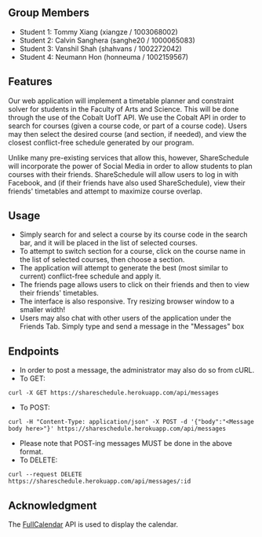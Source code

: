 ## Group Members

* Student 1: Tommy Xiang (xiangze / 1003068002)
* Student 2: Calvin Sanghera (sanghe20 / 1000065083)
* Student 3: Vanshil Shah (shahvans / 1002272042)
* Student 4: Neumann Hon (honneuma / 1002159567)

## Features

Our web application will implement a timetable planner and constraint solver for students in the Faculty of Arts and Science. This will be done through the use of the Cobalt UofT API. We use the Cobalt API in order to search for courses (given a course code, or part of a course code). Users may then select the desired course (and section, if needed), and view the closest conflict-free schedule generated by our program.

Unlike many pre-existing services that allow this, however, ShareSchedule will incorporate the power of Social Media in order to allow students to plan courses with their friends. ShareSchedule will allow users to log in with Facebook, and (if their friends have also used ShareSchedule), view their friends' timetables and attempt to maximize course overlap.


## Usage
* Simply search for and select a course by its course code in the search bar, and it will be placed in the list of selected courses.
* To attempt to switch section for a course, click on the course name in the list of selected courses, then choose a section.
* The application will attempt to generate the best (most similar to current) conflict-free schedule and apply it.
* The friends page allows users to click on their friends and then to view their friends' timetables. 
* The interface is also responsive. Try resizing browser window to a smaller width!
* Users may also chat with other users of the application under the Friends Tab. Simply type and send a message in the "Messages" box

## Endpoints
* In order to post a message, the administrator may also do so from cURL. 
* To GET: 
```
curl -X GET https://shareschedule.herokuapp.com/api/messages
```
* To POST: 
```
curl -H "Content-Type: application/json" -X POST -d '{"body":"<Message body here>"}' https://shareschedule.herokuapp.com/api/messages
```
* Please note that POST-ing messages MUST be done in the above format.
* To DELETE:
```
curl --request DELETE https://shareschedule.herokuapp.com/api/messages/:id
```

## Acknowledgment
The [FullCalendar](https://fullcalendar.io) API is used to display the calendar.

